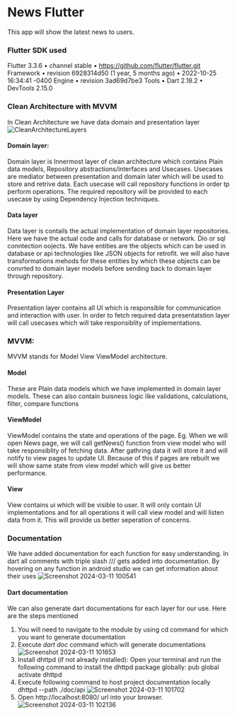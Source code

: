 # News Flutter

This app will show the latest news to users.

### Flutter SDK used

Flutter 3.3.6 • channel stable • https://github.com/flutter/flutter.git
Framework • revision 6928314d50 (1 year, 5 months ago) • 2022-10-25 16:34:41 -0400
Engine • revision 3ad69d7be3
Tools • Dart 2.18.2 • DevTools 2.15.0

### Clean Architecture with MVVM
In Clean Architecture we have data domain and presentation layer
![CleanArchitectureLayers](https://github.com/SaurabhS120/news_flutter/assets/70626113/1ec19f43-fa06-4171-9415-1c1cf07f3f25)
#### Domain layer:
Domain layer is Innermost layer of clean architecture which contains Plain data models, Repository abstractions/interfaces and Usecases.
Usecases are mediator between presentation and domain later which will be used to store and retrive data. Each usecase will call repository functions in order tp perform operations.
The required repository will be provided to each usecase by using Dependency Injection techniques.

#### Data layer
Data layer is contails the actual implementation of domain layer repositories. Here we have the actual code and calls for database or network. Dio or sql conntection oojects.
We have entities are the objects which can be used in database or api technologies like JSON objects for retrofit. we will also have transformations mehods for these entities by which these objects can be convrted to domain layer models before sending back to domain layer through repository.

#### Presentation Layer
Presentation layer contains all UI which is responsible for communication and interaction with user. In order to fetch required data presentatstion layer will call usecases which will take responsiblity of implementations. 

### MVVM:
MVVM stands for Model View ViewModel architecture.
#### Model
These are Plain data models which we have implemented in domain layer models. These can also contain buisness logic like validations, calculations, filter, compare functions
#### ViewModel
ViewModel contains the state and operations of the page. Eg. When we will open News page, we will call getNews() function from view model who will take responsiblity of fetching data. After gathring data it will store it and will notify to view pages to update UI. Because of this if pages are rebuilt we will show same state from view model which will give us better performance.
#### View
View contains ui which will be visible to user. It will only contain UI implementations and for all operations it will call view model and will listen data from it. This will provide us better seperation of concerns.

### Documentation
We have added documentation for each function for easy understanding.
In dart all comments with triple slash /// gets added into documentation.
By hovering on any function in android studio we can get information about their uses
![Screenshot 2024-03-11 100541](https://github.com/SaurabhS120/news_flutter/assets/70626113/3e4f13f9-8e29-4b66-a474-746eae5e224c)

#### Dart documentation
We can also generate dart documentations for each layer for our use. Here are the steps mentioned
1. You will need to navigate to the module by using cd command for which you want to generate documentation
2. Execute *dart doc* command which will generate documentations
![Screenshot 2024-03-11 101653](https://github.com/SaurabhS120/news_flutter/assets/70626113/3116e63a-2c40-457e-bc09-ead2ec985fcb)
3. Install dhttpd (if not already installed):
Open your terminal and run the following command to install the dhttpd package globally:
pub global activate dhttpd
4. Execute following command to host project documentation locally
dhttpd --path ./doc/api
![Screenshot 2024-03-11 101702](https://github.com/SaurabhS120/news_flutter/assets/70626113/7b770b92-2810-41cd-9bce-7adf74f0a222)
5. Open http://localhost:8080/ url into your browser.
![Screenshot 2024-03-11 102136](https://github.com/SaurabhS120/news_flutter/assets/70626113/2d92e4e4-d205-4a5c-b91b-635ec2ee5fc5)
